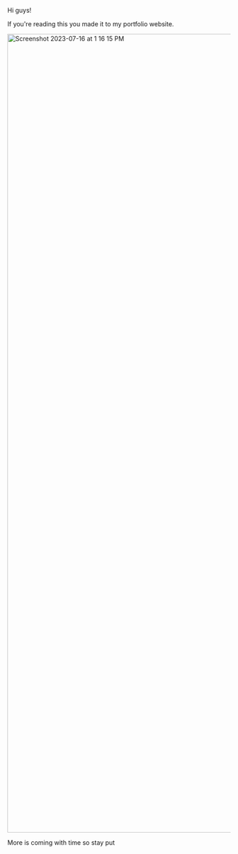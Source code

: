 Hi guys! 

If you're reading this you made it to my portfolio website. 

<img width="1800" alt="Screenshot 2023-07-16 at 1 16 15 PM" src="https://github.com/imalicolak/alicolak-portfolio1/assets/17754111/eed11d05-0430-424e-8aa0-e3e1793c9bb1">

More is coming with time so stay put
